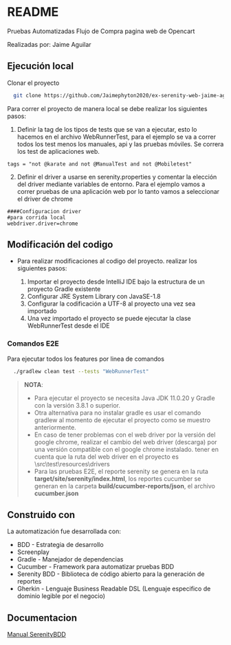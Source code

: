 # README

Pruebas Automatizadas Flujo de Compra pagina web de Opencart

Realizadas por: Jaime Aguilar

## Ejecución local

Clonar el proyecto

```bash
  git clone https://github.com/Jaimephyton2020/ex-serenity-web-jaime-aguilar.git
```


Para correr el proyecto de manera local se debe realizar los siguientes pasos:
1. Definir la tag de los tipos de tests que se van a ejecutar, esto lo hacemos en el archivo WebRunnerTest, para el ejemplo se va a correr todos los test menos los manuales, api y las pruebas móviles. Se correra los test de aplicaciones web.
```
tags = "not @karate and not @ManualTest and not @Mobiletest"
```

2. Definir el driver a usarse en serenity.properties y comentar la elección del driver mediante variables de entorno. Para el ejemplo vamos a correr pruebas de una aplicación web por lo tanto vamos a seleccionar el driver de chrome
```
####Configuracion driver
#para corrida local
webdriver.driver=chrome
```


## Modificación del codigo

- Para realizar modificaciones al codigo del proyecto. realizar los siguientes pasos: 

     
	 1. Importar el proyecto desde IntelliJ IDE bajo la estructura de un proyecto Gradle existente
	 2. Configurar JRE System Library con JavaSE-1.8
	 3. Configurar la codificación a UTF-8 al proyecto una vez sea importado
     4. Una vez importado el proyecto se puede ejecutar la clase WebRunnerTest desde el IDE

### Comandos E2E

Para ejecutar todos los features por linea de comandos
```bash
  ./gradlew clean test --tests "WebRunnerTest"
```

> **NOTA**:
> * Para ejecutar el proyecto se necesita Java JDK 11.0.20 y Gradle con la versión 3.8.1 o superior.
> * Otra alternativa para no instalar gradle es usar el comando gradlew al momento de ejecutar el proyecto como se muestro anteriormente.
> * En caso de tener problemas con el web driver por la versión del google chrome, realizar el cambio del web driver (descarga) por una versión compatible con el google chrome instalado. tener en cuenta que la  ruta del web driver en el proyecto es \src\test\resources\drivers
> * Para las pruebas E2E, el reporte serenity se genera en la ruta **target/site/serenity/index.html**, los reportes cucumber se generan en la carpeta **build/cucumber-reports/json**, el archivo **cucumber.json**


## Construido con

La automatización fue desarrollada con:

* BDD - Estrategia de desarrollo
* Screenplay 
* Gradle - Manejador de dependencias
* Cucumber - Framework para automatizar pruebas BDD
* Serenity BDD - Biblioteca de código abierto para la generación de reportes
* Gherkin - Lenguaje Business Readable DSL (Lenguaje especifico de dominio legible por el negocio)

## Documentacion

[Manual SerenityBDD](https://pichincha.atlassian.net/wiki/spaces/CS/pages/2440757667/Manual+Arquetipo+SerenityBDD+ScreenPlay)


